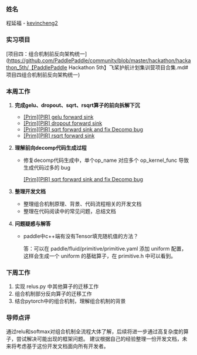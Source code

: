 ### 姓名
程延福 - [kevincheng2](https://github.com/kevincheng2)

### 实习项目
[项目四：组合机制前反向架构统一](https://github.com/PaddlePaddle/community/blob/master/hackathon/hackathon_5th/【PaddlePaddle Hackathon 5th】飞桨护航计划集训营项目合集.md#项目四组合机制前反向架构统一)

### 本周工作

1. **完成gelu、dropout、sqrt、rsqrt算子的前向拆解下沉**

   - [[Prim][PIR] gelu forward sink](https://github.com/PaddlePaddle/Paddle/pull/58981)
   - [[Prim][PIR] dropout forward sink](https://github.com/PaddlePaddle/Paddle/pull/59176)
   - [[Prim][PIR] sqrt forward sink and fix Decomp bug](https://github.com/PaddlePaddle/Paddle/pull/59135)
   - [[Prim][PIR] rsqrt forward sink](https://github.com/PaddlePaddle/Paddle/pull/59202)

2. **理解前向decomp代码生成过程**

   - 修复decomp代码生成中，单个op_name 对应多个 op_kernel_func 导致生成代码过多的 bug

     [[Prim][PIR] sqrt forward sink and fix Decomp bug](https://github.com/PaddlePaddle/Paddle/pull/59135)

3. **整理开发文档**

   - 整理组合机制原理、背景、代码流程相关的开发文档
   - 整理在代码阅读中的常见问题，总结文档


4. **问题疑惑与解答**


	* paddle中c++端有没有Tensor填充随机值的方法？
	
	    答：可以在 paddle/fluid/primitive/primitive.yaml 添加 uniform 配置，这样会生成一个 uniform 的基础算子，在 primitive.h 中可以看到。
	    

### 下周工作

1. 实现 relus.py 中其他算子的迁移工作
2. 组合机制部分反向算子的迁移工作
3. 结合pytorch中的组合机制，理解组合机制的背景

### 导师点评
通过relu和softmax对组合机制全流程大体了解，后续将进一步通过高复杂度的算子，尝试解决可能出现的框架问题。 建议根据自己的经验整理一份开发文档，未来将考虑基于这份开发文档面向所有开发者。
